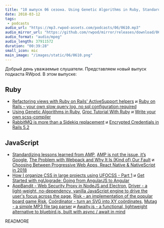 ```yaml
---
title: "10 выпуск 06 сезона. Using Genetic Algorithms in Ruby, Standardizing lessons learned from AMP, AppBandit, Risk, Coördinator, Mutag и прочее"
date: 2018-03-12
tags:
 - podcasts
audio_url: "https://mp3.rwpod-assets.com/podcasts/06/0610.mp3"
audio_mirror_url: "https://github.com/rwpod/mirror/releases/download/06.10/0610.mp3"
audio_format: "audio/mpeg"
audio_length: 37911572
duration: "00:39:28"
small_icon: mic
main_image: "/images/static/06/0610.png"
---
```


Добрый день уважаемые слушатели. Представляем новый выпуск подкаста RWpod. В этом выпуске:

## Ruby

 - [Refactoring views with Ruby on Rails' ActiveSupport helpers](https://medium.com/@scottm/refactoring-views-with-ruby-on-rails-activesupport-helpers-7d8b71c81ce2) и [Ruby on Rails – your own slow query log, no sql configuration required](http://pdabrowski.com/blog/ruby-on-rails/slow-query-log/)
 - [Using Genetic Algorithms in Ruby](https://blog.codeship.com/using-genetic-algorithms-in-ruby/), [Grpc Tutorial With Ruby](http://gustavocaso.github.io/2018/03/grpc-tutorial-with-ruby/) и [Write your own scss-compiler](https://medium.com/@kopilov.vlad/write-your-own-scss-compiler-68269278dcce)
 - [RabbitMQ is more than a Sidekiq replacement](https://blog.stanko.io/rabbitmq-is-more-than-a-sidekiq-replacement-b730d8176fb) и [Encrypted Credentials in Rails 5.2](https://www.driftingruby.com/episodes/encrypted-credentials-in-rails-5-2)

## JavaScript

 - [Standardizing lessons learned from AMP](https://amphtml.wordpress.com/2018/03/08/standardizing-lessons-learned-from-amp/), [AMP is not the issue, it’s Google](https://responsivedesign.is/articles/amp-is-not-the-issue-its-google/), [The Problem with Webpack and Why It Is (Kind of) Our Fault](https://medium.com/@allanbaptista/the-problem-with-webpack-8a025268a761) и [Choosing Between Progressive Web Apps, React Native & NativeScript in 2018](https://www.telerik.com/blogs/choose-between-progressive-web-apps-react-native-nativescript-2018)
 - [How I organize CSS in large projects using UFOCSS - Part 1](https://medium.com/@fuladuf/how-i-organize-css-in-large-projects-using-ufocss-part-1-9d04417f39f3) и [Get Started with ngUpgrade: Going from AngularJS to Angular](https://scotch.io/tutorials/get-started-with-ngupgrade-going-from-angularjs-to-angular)
 - [AppBandit - Web Security Proxy in NodeJS and Electron](https://secapps.com/appbandit), [Driver - a light-weight, no-dependency, vanilla JavaScript engine to drive the user's focus across the page](http://kamranahmed.info/driver), [Risk - an implementation of the popular board game Risk](https://risk.joshbassett.info/), [Coördinator - turn an SVG into XY coördinates](https://spotify.github.io/coordinator/), [Mutag - a simple MP3 file tag parser](https://github.com/chunqiuyiyu/mutag) и [Awaity.js - a functional, lightweight alternative to bluebird.js, built with async / await in mind](https://github.com/asfktz/Awaity.js)

READMORE
